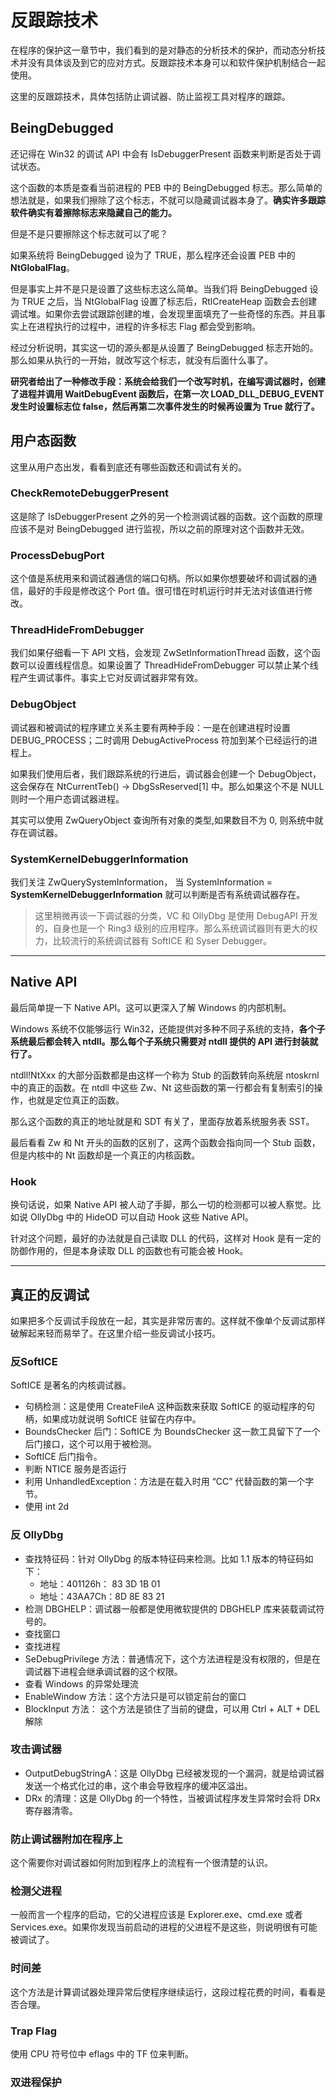 # 反跟踪技术

在程序的保护这一章节中，我们看到的是对静态的分析技术的保护，而动态分析技术并没有具体谈及到它的应对方式。反跟踪技术本身可以和软件保护机制结合一起使用。

这里的反跟踪技术，具体包括防止调试器、防止监视工具对程序的跟踪。

## BeingDebugged

还记得在 Win32 的调试 API 中会有 IsDebuggerPresent 函数来判断是否处于调试状态。

这个函数的本质是查看当前进程的 PEB 中的 BeingDebugged 标志。那么简单的想法就是，如果我们擦除了这个标志，不就可以隐藏调试器本身了。**确实许多跟踪软件确实有着擦除标志来隐藏自己的能力。**

但是不是只要擦除这个标志就可以了呢？

如果系统将 BeingDebugged 设为了 TRUE，那么程序还会设置 PEB 中的 **NtGlobalFlag**。

但是事实上并不是只是设置了这些标志这么简单。当我们将 BeingDebugged 设为 TRUE 之后，当 NtGlobalFlag 设置了标志后，RtlCreateHeap 函数会去创建调试堆。如果你去尝试跟踪创建的堆，会发现里面填充了一些奇怪的东西。并且事实上在进程执行的过程中，进程的许多标志 Flag 都会受到影响。

经过分析说明，其实这一切的源头都是从设置了 BeingDebugged 标志开始的。那么如果从执行的一开始，就改写这个标志，就没有后面什么事了。

**研究者给出了一种修改手段：系统会给我们一个改写时机，在编写调试器时，创建了进程并调用 WaitDebugEvent 函数后，在第一次 LOAD_DLL_DEBUG_EVENT 发生时设置标志位 false，然后再第二次事件发生的时候再设置为 True 就行了。**

## 用户态函数

这里从用户态出发，看看到底还有哪些函数还和调试有关的。

### CheckRemoteDebuggerPresent

这是除了 IsDebuggerPresent 之外的另一个检测调试器的函数。这个函数的原理应该不是对 BeingDebugged 进行监视，所以之前的原理对这个函数并无效。

### ProcessDebugPort

这个值是系统用来和调试器通信的端口句柄。所以如果你想要破坏和调试器的通信，最好的手段是修改这个 Port 值。很可惜在时机运行时并无法对该值进行修改。

### ThreadHideFromDebugger

我们如果仔细看一下 API 文档，会发现 ZwSetInformationThread 函数，这个函数可以设置线程信息。如果设置了 ThreadHideFromDebugger 可以禁止某个线程产生调试事件。事实上它对反调试器非常有效。

### DebugObject

调试器和被调试的程序建立关系主要有两种手段：一是在创建进程时设置 DEBUG_PROCESS；二时调用 DebugActiveProcess 符加到某个已经运行的进程上。

如果我们使用后者，我们跟踪系统的行进后，调试器会创建一个 DebugObject，这会保存在 NtCurrentTeb() -> DbgSsReserved[1] 中。那么如果这个不是 NULL 则时一个用户态调试器进程。

其实可以使用 ZwQueryObject 查询所有对象的类型,如果数目不为 0, 则系统中就存在调试器。

### SystemKernelDebuggerInformation

我们关注 ZwQuerySystemInformation， 当 SystemInformation = **SystemKernelDebuggerInformation** 就可以判断是否有系统调试器存在。

> 这里稍微再谈一下调试器的分类，VC 和 OllyDbg 是使用 DebugAPI 开发的，自身也是一个 Ring3 级别的应用程序。那么系统调试器则有更大的权力，比较流行的系统调试器有 SoftICE 和 Syser Debugger。

---

## Native API

最后简单提一下 Native API。这可以更深入了解 Windows 的内部机制。

Windows 系统不仅能够运行 Win32，还能提供对多种不同子系统的支持，**各个子系统最后都会转入 ntdll。那么每个子系统只需要对 ntdll 提供的 API 进行封装就行了。**

ntdll!NtXxx 的大部分函数都是由这样一个称为 Stub 的函数转向系统层 ntoskrnl 中的真正的函数。在 ntdll 中这些 Zw、Nt 这些函数的第一行都会有复制索引的操作，也就是定位真正的函数。

那么这个函数的真正的地址就是和 SDT 有关了，里面存放着系统服务表 SST。

最后看看 Zw 和 Nt 开头的函数的区别了，这两个函数会指向同一个 Stub 函数，但是内核中的 Nt 函数却是一个真正的内核函数。

### Hook

换句话说，如果 Native API 被人动了手脚，那么一切的检测都可以被人察觉。比如说 OllyDbg 中的 HideOD 可以自动 Hook 这些 Native API。

针对这个问题，最好的办法就是自己读取 DLL 的代码，这样对 Hook 是有一定的防御作用的，但是本身读取 DLL 的函数也有可能会被 Hook。

---

## 真正的反调试

如果把多个反调试手段放在一起，其实是非常厉害的。这样就不像单个反调试那样破解起来轻而易举了。在这里介绍一些反调试小技巧。

### 反SoftICE

SoftICE 是著名的内核调试器。

* 句柄检测：这是使用 CreateFileA 这种函数来获取 SoftICE 的驱动程序的句柄，如果成功就说明 SoftICE 驻留在内存中。
* BoundsChecker 后门：SoftICE 为 BoundsChecker 这一款工具留下了一个后门接口，这个可以用于被检测。
* SoftICE 后门指令。
* 判断 NTICE 服务是否运行
* 利用 UnhandledException：方法是在载入时用 “CC” 代替函数的第一个字节。
* 使用 int 2d

### 反 OllyDbg

* 查找特征码：针对 OllyDbg 的版本特征码来检测。比如 1.1 版本的特征码如下：
  * 地址：401126h： 83 3D 1B 01
  * 地址：43AA7Ch：8D 8E 83 21
* 检测 DBGHELP：调试器一般都是使用微软提供的 DBGHELP 库来装载调试符号的。
* 查找窗口
* 查找进程
* SeDebugPrivilege 方法：普通情况下，这个方法进程是没有权限的，但是在调试器下进程会继承调试器的这个权限。
* 查看 Windows 的异常处理流
* EnableWindow 方法：这个方法只是可以锁定前台的窗口
* BlockInput 方法： 这个方法是锁住了当前的键盘，可以用 Ctrl + ALT + DEL 解除

### 攻击调试器

* OutputDebugStringA：这是 OllyDbg 已经被发现的一个漏洞，就是给调试器发送一个格式化过的串，这个串会导致程序的缓冲区溢出。
* DRx 的清理：这是 OllyDbg 的一个特性，当被调试程序发生异常时会将 DRx 寄存器清零。

### 防止调试器附加在程序上

这个需要你对调试器如何附加到程序上的流程有一个很清楚的认识。

### 检测父进程

一般而言一个程序的启动，它的父进程应该是 Explorer.exe、cmd.exe 或者 Services.exe。如果你发现当前启动的进程的父进程不是这些，则说明很有可能被调试了。

### 时间差

这个方法是计算调试器处理异常后使程序继续运行，这段过程花费的时间，看看是否合理。

### Trap Flag

使用 CPU 符号位中 eflags 中的 TF 位来判断。

### 双进程保护

